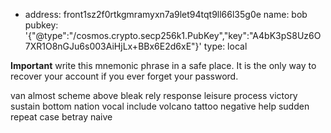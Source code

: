 - address: front1sz2f0rtkgmramyxn7a9let94tqt9ll66l35g0e
  name: bob
  pubkey: '{"@type":"/cosmos.crypto.secp256k1.PubKey","key":"A4bK3pS8Uz6O7XR1O8nGJu6s003AiHjLx+BBx6E2d6xE"}'
  type: local


**Important** write this mnemonic phrase in a safe place.
It is the only way to recover your account if you ever forget your password.

van almost scheme above bleak rely response leisure process victory sustain bottom nation vocal include volcano tattoo negative help sudden repeat case betray naive
